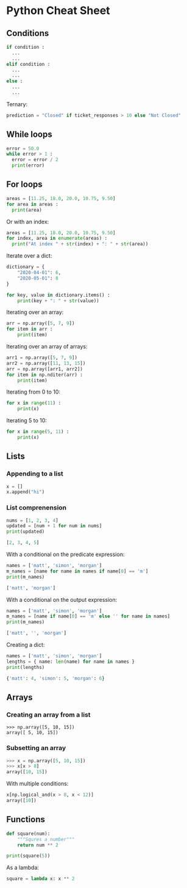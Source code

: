 # Python Cheat Sheet

## Conditions

```python
if condition :
  ...
  ...
elif condition :
  ...
  ...
else :
  ...
  ...
```

Ternary:

```python
prediction = "Closed" if ticket_responses > 10 else "Not Closed"
```

 
## While loops
 
```python
error = 50.0
while error > 1 :
  error = error / 2
  print(error)
```
 
## For loops
 
```python
areas = [11.25, 18.0, 20.0, 10.75, 9.50]
for area in areas :
  print(area)
```
 
Or with an index:
 
```python
areas = [11.25, 18.0, 20.0, 10.75, 9.50]
for index, area in enumerate(areas) :
  print("At index " + str(index) + ": " + str(area))
```

Iterate over a dict:

```python
dictionary = {
	"2020-04-01": 6,
	"2020-05-01": 8
}

for key, value in dictionary.items() :
	print(key + ": " + str(value))
```

Iterating over an array:

```python
arr = np.array([5, 7, 9])
for item in arr :
	print(item)
```

Iterating over an array of arrays:

```python
arr1 = np.array([5, 7, 9])
arr2 = np.array([11, 13, 15])
arr = np.array([arr1, arr2])
for item in np.nditer(arr) :
	print(item)
```

Iterating from 0 to 10:

```python
for x in range(11) : 
	print(x)
```

Iterating 5 to 10:

```python
for x in range(5, 11) : 
	print(x)
```

## Lists

### Appending to a list

```python
x = []
x.append("hi")
```

### List comprenension

```python
nums = [1, 2, 3, 4]
updated = [num + 1 for num in nums]
print(updated)

[2, 3, 4, 5]
```

With a conditional on the predicate expression:

```python
names = ['matt', 'simon', 'morgan']
m_names = [name for name in names if name[0] == 'm']
print(m_names)

['matt', 'morgan']
```

With a conditional on the output expression:

```python
names = ['matt', 'simon', 'morgan']
m_names = [name if name[0] == 'm' else '' for name in names]
print(m_names)

['matt', '', 'morgan']
```

Creating a dict:

```python
names = ['matt', 'simon', 'morgan']
lengths = { name: len(name) for name in names }
print(lengths)

{'matt': 4, 'simon': 5, 'morgan': 6}
```

## Arrays

### Creating an array from a list

```
>>> np.array([5, 10, 15])
array([ 5, 10, 15])
```

### Subsetting an array

```python
>>> x = np.array([5, 10, 15])
>>> x[x > 8]
array([10, 15])
```

With multiple conditions:

```python
x[np.logical_and(x > 8, x < 12)]
array([10])
```

## Functions

```python
def square(num):
    """Squres a number"""
    return num ** 2

print(square(5))
```

As a lambda:

```python
square = lambda x: x ** 2
```

